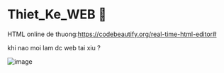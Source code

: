 # Thiet_Ke_WEB 🥸

HTML online de thuong:https://codebeautify.org/real-time-html-editor#

khi nao moi lam dc web tai xiu ?

![image](https://github.com/num153/Thiet_Ke_WEB/assets/157980092/16e3a7e7-cde1-4386-8bf8-5701aaed0c40)
